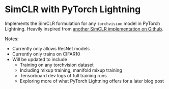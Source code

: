 # SimCLR with PyTorch Lightning

Implements the SimCLR formulation for any `torchvision` model in PyTorch Lightning. Heavily inspired from [another SimCLR implementation on Github](https://github.com/Spijkervet/SimCLR/).

Notes:
* Currently only allows ResNet models
* Currently only trains on CIFAR10
* Will be updated to include
    * Training on any torchvision dataset
    * Including mixup training, manifold mixup training
    * Tensorboard dev logs of full training runs
    * Exploring more of what PyTorch Lightning offers for a later blog post
